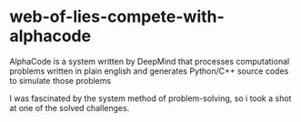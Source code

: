 # web-of-lies-compete-with-alphacode

AlphaCode is a system written by DeepMind that 
  processes computational problems written in plain english and 
  generates Python/C++ source codes to simulate those problems

I was fascinated by the system method of problem-solving, so i took a shot at one of the solved challenges.

